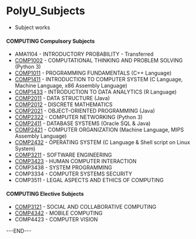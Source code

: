 # PolyU_Subjects
- Subject works

#### COMPUTING Compulsory Subjects
- AMA1104 - INTRODUCTORY PROBABILITY - Transferred
- [COMP1002](https://github.com/zoezhousy/PolyU_COMP_works/tree/main/COMP1002) - COMPUTATIONAL THINKING AND PROBLEM SOLVING (Python 3)
- [COMP1011](https://github.com/zoezhousy/PolyU_COMP_works/tree/main/COMP1011) - PROGRAMMING FUNDAMENTALS (C++ Language)
- [COMP1411](https://github.com/zoezhousy/PolyU_COMP_works/tree/main/COMP1411) - INTRODUCTION TO COMPUTER SYSTEM (C Language, Machine Language, x86 Assembly Language)
- [COMP1433](https://github.com/zoezhousy/PolyU_COMP_works/tree/main/COMP1433) - INTRODUCTION TO DATA ANALYTICS (R Language)
- [COMP2011](https://github.com/zoezhousy/PolyU_COMP_works/tree/main/COMP2011) - DATA STRUCTURE (Java)
- [COMP2012](https://github.com/zoezhousy/PolyU_COMP_works/tree/main/COMP2012) - DISCRETE MATHEMATICS
- [COMP2021](https://github.com/zoezhousy/PolyU_COMP_works/tree/main/COMP2021) - OBJECT-ORIENTED PROGRAMMING (Java)
- [COMP2322](https://github.com/zoezhousy/PolyU_COMP_works/tree/main/COMP2322) - COMPUTER NETWORKING (Python 3)
- [COMP2411](https://github.com/zoezhousy/PolyU_COMP_works/tree/main/COMP2411) - DATABASE SYSTEMS (Oracle SQL & Java)
- [COMP2421](https://github.com/zoezhousy/PolyU_COMP_works/tree/main/COMP2421) - COMPUTER ORGANIZATION (Machine Language, MIPS Assembly Language)
- [COMP2432](https://github.com/zoezhousy/PolyU_COMP_works/tree/main/COMP2432) - OPERATING SYSTEM (C Language & Shell script on Linux System)
- [COMP3211](https://github.com/zoezhousy/PolyU_COMP_works/tree/main/COMP3211) - SOFTWARE ENGINEERING
- [COMP3423](https://github.com/zoezhousy/PolyU_COMP_works/tree/main/COMP3423) - HUMAN COMPUTER INTERACTION
- COMP3438 - SYSTEM PROGRAMMING
- COMP3334 - COMPUTER SYSTEMS SECURITY
- COMP3511 - LEGAL ASPECTS AND ETHICS OF COMPUTING

#### COMPUTING Elective Subjects
- [COMP3121](https://github.com/zoezhousy/PolyU_COMP_works/tree/main/COMP3121) - SOCIAL AND COLLABORATIVE COMPUTING
- [COMP4342](https://github.com/zoezhousy/PolyU_COMP_works/tree/main/COMP4342) - MOBILE COMPUTING
- COMP4423 - COMPUTER VISION

<!--
#### GUR Courses
- CAR
  - [CBS1C12P](https://github.com/Zoezhouu/PolyU_Subjects/tree/main/CBS1C12P) (CRCW) - CHINESE LANGUAGE AND THE CHINESE SOCIETIES
  - [ME1D01](https://github.com/Zoezhouu/PolyU_Subjects/tree/main/ME1D01) (EREW) - ENGINEERING AND ENVIRONMENTAL MANAGEMENT
- Leadership Course
  - [APSS1L01](https://github.com/Zoezhouu/PolyU_Subjects/tree/main/APSS1L01) - TOMORROW'S LEADER
- Service Learning Course
  - [COMP2S01](https://github.com/Zoezhouu/PolyU_Subjects/tree/main/COMP2S01) - TECHNOLOGY BEYOND BORDERS: SERVICE LEARNING ACROSS CULTURAL, ETHNIC AND

#### Language Courses
- [CLC1104P](https://github.com/Zoezhouu/PolyU_Subjects/tree/main/CLC1104P) - UNIVERSITY CHINESE
- ELC2012 - PERSUASIVE COMMUNICATION

#### Minor AMA Courses
- [AMA1500](https://github.com/Zoezhouu/PolyU_Subjects/tree/main/AMA1500) - (Prerequisite of AMA2111) FOUNDATION MATHEMATICS FOR ACCOUNTING AND FINANCE
- AMA2111 - MATHEMATICS I
- AMA1602 - INTRODUCTION TO STATISTICS
- AMA2691 - PROBABILITY & DISTRIBUTION
- AMA4840 - DECISION ANALYSIS
-->
---END---
